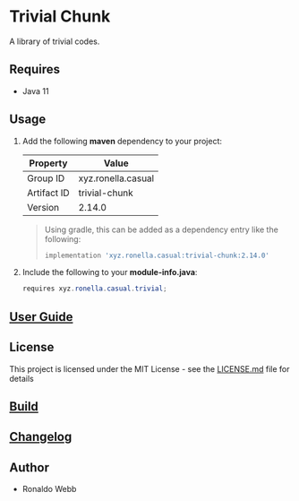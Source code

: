 # Trivial Chunk

A library of trivial codes.

## Requires

* Java 11

## Usage

1. Add the following **maven** dependency to your project:

   | Property    | Value              |
   | ----------- | ------------------ |
   | Group ID    | xyz.ronella.casual |
   | Artifact ID | trivial-chunk      |
   | Version     | 2.14.0            |

   > Using gradle, this can be added as a dependency entry like the following:
   >
   > ```groovy
   > implementation 'xyz.ronella.casual:trivial-chunk:2.14.0'
   > ```
   >
   
2. Include the following to your **module-info.java**:

   ```java
   requires xyz.ronella.casual.trivial;
   ```

## [User Guide](docs/USER_GUIDE_TOC.md)

## License

This project is licensed under the MIT License - see the [LICENSE.md](LICENSE.md) file for details

## [Build](BUILD.md)

## [Changelog](CHANGELOG.md)

## Author

* Ronaldo Webb